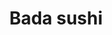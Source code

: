 ---
layout: place
title: "Bada sushi"
permalink: /illinois/niles/bada-sushi.html
stateAbbr: IL
stateName: Illinois
cityName: Niles
seo:
  name: "Bada sushi"
  type: Restaurant
  links: https://www.badasushi.com/
description: "Bada sushi serves delicious sushi in Niles, Illinois. Try fresh Japanese dishes for a great dining experience. Available for takeout, delivery, lunch, and dinner."
place_id: ChIJ40aPF_jJD4gRlcioLhAzAjc
photos:
  - name: >-
      places/ChIJ40aPF_jJD4gRlcioLhAzAjc/photos/AeeoHcKMQ-rqxDm_dUCpJ6SXS71vd5S10sGaobTFNmq5qtk1VAe9hdZFrEsvNyoe0BdK_-tzWMwWDuHrReEJYdceczz7GRH5k5nRO_C5aitnwZ9IAHePVUtcVGuOqFomn8MwI5HswTwo_oVE1wi1JtHdSNpjtQ2CoEIn2r16jnJdK-EmL2nqCz30b4N7zg6ys6keHOHIljK555OCrz4TTeHtwJauV3mY4j4vFyiRmBDBORg6NBCk0B2onc0cDNeNr0tY4ctGh3QFrhHmdWSyIm_rxIg5Uv5a2zbT0whP2rYVIeuGVg
    widthPx: 4800
    heightPx: 1113
    authorAttributions:
      - displayName: Bada sushi
        uri: https://maps.google.com/maps/contrib/107211408436749633571
        photoUri: >-
          https://lh3.googleusercontent.com/a/ACg8ocIp7OO9d4NYdv0yeIHXnz6f_drIj_oG7VNwZrUsB8cf3mSPyg=s100-p-k-no-mo
    flagContentUri: >-
      https://www.google.com/local/imagery/report/?cb_client=maps_api_places.places_api&image_key=!1e10!2sAF1QipPUXXNx-GtO1g_20gm6Ka8i2j50BAJre3xweF-k&hl=en-US
    googleMapsUri: >-
      https://www.google.com/maps/place//data=!3m4!1e2!3m2!1sAF1QipPUXXNx-GtO1g_20gm6Ka8i2j50BAJre3xweF-k!2e10!4m2!3m1!1s0x880fc9f8178f46e3:0x370233102ea8c895
  - name: >-
      places/ChIJ40aPF_jJD4gRlcioLhAzAjc/photos/AeeoHcK4jD70Iek91vAmQBOohbXyrP8GS11D_xU8GeDvdcunYZHVbOgsKuVe1FS9bPe120S2-aKNamrkGrqto2fQOH02Fg5tF7YI4VB_E2Edf41WWOzijQDShbNOjrS82ecfXD7y989jy6vivJdUWELgqNSNYbO6caUO6lQRhBuevEHPottceVv0KA_CXVuELKLrk_Zyh3__rfCmjvJxBSAAiDiG6u0KA1oU4jWZE76skiU0s91n9X6ToxVcIo1e8uYKRohNQ1ROF3Nr1NOMqw2BPA9vCAI1R0q_Azim2c7HS48APQ
    widthPx: 1080
    heightPx: 1277
    authorAttributions:
      - displayName: Bada sushi
        uri: https://maps.google.com/maps/contrib/107211408436749633571
        photoUri: >-
          https://lh3.googleusercontent.com/a/ACg8ocIp7OO9d4NYdv0yeIHXnz6f_drIj_oG7VNwZrUsB8cf3mSPyg=s100-p-k-no-mo
    flagContentUri: >-
      https://www.google.com/local/imagery/report/?cb_client=maps_api_places.places_api&image_key=!1e10!2sAF1QipMzjHUkAGMylzdJZqj2dsPsv05qZ56MMQMTupv9&hl=en-US
    googleMapsUri: >-
      https://www.google.com/maps/place//data=!3m4!1e2!3m2!1sAF1QipMzjHUkAGMylzdJZqj2dsPsv05qZ56MMQMTupv9!2e10!4m2!3m1!1s0x880fc9f8178f46e3:0x370233102ea8c895
  - name: >-
      places/ChIJ40aPF_jJD4gRlcioLhAzAjc/photos/AeeoHcLQwrmOiC_DCvYbZzhMvQB3-Zv96nq4WVoxR_BARk_UfxqlWUiE5R3MZNgCECx8Wv4eKw4IIVmob-e5f4bL_IIBdRLW0VF1vjkPX2d4ciLGtWkWs_dF5bYqeaVtiguWAY5NQr2JMutNor4NVmbSX6rmcmhv9eRAntHMW-xzJrhJhZLjxMECNTzfLE3ltjn23APTmyBJVuEZIyQFbLM376aL6qWl9lFyNm5ILfTfu_hch8aL9rHrm2UXfWnfWj0VBwmNiWQkIdbxHZRw-gbzv9Up5S6bnhKiFu2780fNnUCozw
    widthPx: 512
    heightPx: 384
    authorAttributions:
      - displayName: Bada sushi
        uri: https://maps.google.com/maps/contrib/107211408436749633571
        photoUri: >-
          https://lh3.googleusercontent.com/a/ACg8ocIp7OO9d4NYdv0yeIHXnz6f_drIj_oG7VNwZrUsB8cf3mSPyg=s100-p-k-no-mo
    flagContentUri: >-
      https://www.google.com/local/imagery/report/?cb_client=maps_api_places.places_api&image_key=!1e10!2sAF1QipMKoMQVLC6hpT3Lql4fSQzzO98_orUqiA69BfFC&hl=en-US
    googleMapsUri: >-
      https://www.google.com/maps/place//data=!3m4!1e2!3m2!1sAF1QipMKoMQVLC6hpT3Lql4fSQzzO98_orUqiA69BfFC!2e10!4m2!3m1!1s0x880fc9f8178f46e3:0x370233102ea8c895
  - name: >-
      places/ChIJ40aPF_jJD4gRlcioLhAzAjc/photos/AeeoHcLJ1ks93R6vTVXsHMhiF0m_QJlZ-onbBYGYyCYZxghX3RPHIDMoCe7e07dl-mppEBeN-wfe5DaaYvd6kUFqhsBSy4jp45xHT7j4fTWhQu0gWLr2GlCbjSN_Y5U62h4FJEpRIvmYpSquFHMyo46D-mTbz6X0oCqmf7yywn9UEsT73WPdw4tJqeWVTBFPoW065aJjXve3VOmnDuVRjl57hvlfY2_lcZiyTAd1gw9hLP8RH4c5M5vcau3T--t-Ee49Sz5jUD5JQ3wh-4BH7itgKeLddYgXvkD-tP2eRnJouSgCrg
    widthPx: 2131
    heightPx: 2116
    authorAttributions:
      - displayName: Bada sushi
        uri: https://maps.google.com/maps/contrib/107211408436749633571
        photoUri: >-
          https://lh3.googleusercontent.com/a/ACg8ocIp7OO9d4NYdv0yeIHXnz6f_drIj_oG7VNwZrUsB8cf3mSPyg=s100-p-k-no-mo
    flagContentUri: >-
      https://www.google.com/local/imagery/report/?cb_client=maps_api_places.places_api&image_key=!1e10!2sAF1QipPkBna9WrhTiM_CeXOIXRAqxrx2Vz86hZ7FxLSQ&hl=en-US
    googleMapsUri: >-
      https://www.google.com/maps/place//data=!3m4!1e2!3m2!1sAF1QipPkBna9WrhTiM_CeXOIXRAqxrx2Vz86hZ7FxLSQ!2e10!4m2!3m1!1s0x880fc9f8178f46e3:0x370233102ea8c895
  - name: >-
      places/ChIJ40aPF_jJD4gRlcioLhAzAjc/photos/AeeoHcIdJlwogJzli-lxdyMCr-C9pqraMYUs2GtK1tWQtJdkCqaNC80VW62vwuUY9qMxbuEUhK6dpLtWNRYlFPD5_WX7zYvs32YZMSchfIaiZfeqt_T74y2VGfXniRx59uWdpX2enfkeJdUgmvsv69Sc4TTCcrKx93EwLtnjXNb8n2eBeIAcZxqaDEI5ppu1uL_nzkCcn4Mexek5wBnrvDxWbaP6x-it6KsaQ2r9-Kog2J0F_TofHxPgmyFGnC2cafZL4pluRr04NODofIbSlgru6u_KPPq0O5dHfib-KW5RzXLVFw
    widthPx: 3067
    heightPx: 3022
    authorAttributions:
      - displayName: Bada sushi
        uri: https://maps.google.com/maps/contrib/107211408436749633571
        photoUri: >-
          https://lh3.googleusercontent.com/a/ACg8ocIp7OO9d4NYdv0yeIHXnz6f_drIj_oG7VNwZrUsB8cf3mSPyg=s100-p-k-no-mo
    flagContentUri: >-
      https://www.google.com/local/imagery/report/?cb_client=maps_api_places.places_api&image_key=!1e10!2sAF1QipOVSKlCjaxJz1QdxMbam_Jj8s4TRmCsmdAUqmXH&hl=en-US
    googleMapsUri: >-
      https://www.google.com/maps/place//data=!3m4!1e2!3m2!1sAF1QipOVSKlCjaxJz1QdxMbam_Jj8s4TRmCsmdAUqmXH!2e10!4m2!3m1!1s0x880fc9f8178f46e3:0x370233102ea8c895
  - name: >-
      places/ChIJ40aPF_jJD4gRlcioLhAzAjc/photos/AeeoHcK0kdbh2jErQe9nfYP1mJ1c958GSoqLdXkmH-AjhoJ7OOhGzg-a68K5GDBS2S3KCbKsilQKJWpfuVYX_gqpsifLx3TgtDE8XA1EET_MDrmlCxqIx97SdjDjvz5TSGDxb33cACGYLhD-NMFR2uesaVJOxeLnpxR-daOwBmHc2F1ZASIwOkHedy_e_DTxvyWtwgv4a-N7mD7MPTbTYzpFAqC7TMAFeEfqOoMQQJdPz7DsIb3vAgvkINqvj9KpvYnflEGsZ43fgf8I8QPWWli_9ywMwfc4t6Zdh2aUTbNlCR6pcg
    widthPx: 750
    heightPx: 526
    authorAttributions:
      - displayName: Bada sushi
        uri: https://maps.google.com/maps/contrib/107211408436749633571
        photoUri: >-
          https://lh3.googleusercontent.com/a/ACg8ocIp7OO9d4NYdv0yeIHXnz6f_drIj_oG7VNwZrUsB8cf3mSPyg=s100-p-k-no-mo
    flagContentUri: >-
      https://www.google.com/local/imagery/report/?cb_client=maps_api_places.places_api&image_key=!1e10!2sAF1QipPHsvcV7f4M2TWSl818qkjf_hEJO-MQEEVxvbuA&hl=en-US
    googleMapsUri: >-
      https://www.google.com/maps/place//data=!3m4!1e2!3m2!1sAF1QipPHsvcV7f4M2TWSl818qkjf_hEJO-MQEEVxvbuA!2e10!4m2!3m1!1s0x880fc9f8178f46e3:0x370233102ea8c895
  - name: >-
      places/ChIJ40aPF_jJD4gRlcioLhAzAjc/photos/AeeoHcLrRxZWCb50znlzofM5B1LL0gWDarkd_wQcfBRuCnjlu9hF3_SyikStzbH06lW0aut6XHDqrDp9elaV9M4Xevlcw_nKIuTg3OVCuM-_Lgkydge4CAAtjzBaouvcjcuJLeLtREaxZRmDZlFQM5a9cQ65x8_uJ4i47z7qecdNYUBlcAkq4jL4x3AeZX9kXuC1PkjNOdf_W1hnha_ioEBvMxtBzgxuHtWlPgmtN0JmE1wV4i2rs6PXgiV8RNaXqREK2jS7y5bjaQIaTExx-hOW0pKvuJQUFiitvJHrb2qxLk4Q3CSCQjlzu-IN-jmjovDUXVeaffNZUiT4rRoWAXz4Yt4SkNN0KwZ4cBK7prEkBB5XJFBJPXoxUTzEnqmha8a0V8-_0us9iZ6o9ztC43-QbyCoLkhwjfdlE4AcwXXS9HrfHA
    widthPx: 4000
    heightPx: 3000
    authorAttributions:
      - displayName: SUNG JIN YANG
        uri: https://maps.google.com/maps/contrib/111924119298858595931
        photoUri: >-
          https://lh3.googleusercontent.com/a-/ALV-UjV7sJCklEeK_tTElHH8zFt4g_MnxBpxqfCNUAfeuJw9IawbBku4=s100-p-k-no-mo
    flagContentUri: >-
      https://www.google.com/local/imagery/report/?cb_client=maps_api_places.places_api&image_key=!1e10!2sCIHM0ogKEICAgICunvLHHQ&hl=en-US
    googleMapsUri: >-
      https://www.google.com/maps/place//data=!3m4!1e2!3m2!1sCIHM0ogKEICAgICunvLHHQ!2e10!4m2!3m1!1s0x880fc9f8178f46e3:0x370233102ea8c895
  - name: >-
      places/ChIJ40aPF_jJD4gRlcioLhAzAjc/photos/AeeoHcKpGQkmg17iLZayU99eVUlOqEZcUozW4_Y3dIrd_74Y6kdihfWTz6MwLYAORAkYn9_of4E0f258IShQwdEnXx47b1AKsOHoGspSLibNmItWxuDjkBp2g5x8Fos05xkJeuoaA2FQ3_580qbtvuh05wiovzx_ol1pr-tF5iANzG3Lj5kYt58cCwj8XzokT6jtMl3KJkNmbjd16RDvLbXUlDroJ3Eqqt3Qx-Q3lWQWwM3nU-K-N7ODOT-QpuJoINQ4-56fqVS-znPJTMuVEwtwEyw7HGHRgEN6WOrAW2woYMtlUkLX64E4VRnELbEGXJe3ab2ftdSvoMeaR6N_jRTI6_i2RsY8XPRwtZc75q0d4JkFVZ71ujRDmFSRlpl7rQ6_3AWbn8rpaXzqKXoFWQqQXzLL94mhvLVgqfxmYDVU1FDMz8g
    widthPx: 3000
    heightPx: 4000
    authorAttributions:
      - displayName: Paul Kim
        uri: https://maps.google.com/maps/contrib/116163192556394447670
        photoUri: >-
          https://lh3.googleusercontent.com/a-/ALV-UjVlg-x2y8orKXKRZaIRi_mjnEnXP0opfv_eACCzCqz-YQxqE_LDgA=s100-p-k-no-mo
    flagContentUri: >-
      https://www.google.com/local/imagery/report/?cb_client=maps_api_places.places_api&image_key=!1e10!2sCIHM0ogKEICAgICv9_TCmAE&hl=en-US
    googleMapsUri: >-
      https://www.google.com/maps/place//data=!3m4!1e2!3m2!1sCIHM0ogKEICAgICv9_TCmAE!2e10!4m2!3m1!1s0x880fc9f8178f46e3:0x370233102ea8c895
  - name: >-
      places/ChIJ40aPF_jJD4gRlcioLhAzAjc/photos/AeeoHcL9xjtLfSinsLqN8dW99x7aW81X3CRc2j7b-vYo7JV6dipqcRgFgGgG2d8oEk37OpuP1A3c1bQGNTGrKG9fB7q5HDURVg01DLAsAAebGVVuy9Yrhe_fAfbUOw6BIimk7-3RAbdK3maiOsjQlrLPMWvN0cwbDg1Vr-3KPVCHl9dsr0Ppp8PNumgLr5DJRRtxoQuo3WQ3P-Mp2mEpwYZ1fdwGOsSMQdZDlRZLaAs3W-TiiEiqmgfZ08SBc66fYGvUX3p4YGRySSeE6Ji7YENVrw8ylQTItehTQ0SHuC-iwj24E6L2SQuN3sU1GVN_skMBeJ4CfVtAEeC-TKFj3fbkgqaEDxV4corrfqqkobylInsTUzzWWCMV7qwx2-5IEQOSCKZuyaxP3BxrqhP2XbVNU9ybEKnzia3w0VfQVt7b-XI
    widthPx: 4000
    heightPx: 3000
    authorAttributions:
      - displayName: Paul Kim
        uri: https://maps.google.com/maps/contrib/116163192556394447670
        photoUri: >-
          https://lh3.googleusercontent.com/a-/ALV-UjVlg-x2y8orKXKRZaIRi_mjnEnXP0opfv_eACCzCqz-YQxqE_LDgA=s100-p-k-no-mo
    flagContentUri: >-
      https://www.google.com/local/imagery/report/?cb_client=maps_api_places.places_api&image_key=!1e10!2sCIHM0ogKEICAgICv9_TCGA&hl=en-US
    googleMapsUri: >-
      https://www.google.com/maps/place//data=!3m4!1e2!3m2!1sCIHM0ogKEICAgICv9_TCGA!2e10!4m2!3m1!1s0x880fc9f8178f46e3:0x370233102ea8c895
  - name: >-
      places/ChIJ40aPF_jJD4gRlcioLhAzAjc/photos/AeeoHcJmZxusgp3y_B9Acejg6shx7IwxlcBVWLB5yUVpQJ8bDudg6GFBM2Gg0ZqjbaQkwbTH0o0E-mMl7sWnpk5qhD69_pkjkC1mRw34My0xKfrCeo4tHo6dVMrV9HPqzW2tQG9V8Zc_lJHtgs7HUHbgbC6Pr_xYA8S29-8HlIn-eGa-YJw0IgqcBkoIZeY6X6xaBxDWui0uH7pHJ2nNTqaLJ8S0TrWV3iIykzvotFl46viqBLufD_EY1oQ2yopCq1KvEWzQi4TxkgXHJBott_vdBQ3QELoMSZl6NLw2SQgUEfWJv31gmiPD4ph_9Tf2vpe1nwbsYYqcZIkILsxbXp19V7II0ODsnRXnHChG-H3ZhQ1MB0MCatyMyxvmhXSBo205oyl9BkKYzdacVORq5DIQoMh-Ih2Mkg32w2phnNqKhcbC38c
    widthPx: 4032
    heightPx: 2268
    authorAttributions:
      - displayName: Scott Chon
        uri: https://maps.google.com/maps/contrib/103111953207526489199
        photoUri: >-
          https://lh3.googleusercontent.com/a-/ALV-UjXrMC6cej9ewkaiaVtLAtNuNjRWRbCj3cmu3Xv25_IUVlabkhNQng=s100-p-k-no-mo
    flagContentUri: >-
      https://www.google.com/local/imagery/report/?cb_client=maps_api_places.places_api&image_key=!1e10!2sCIHM0ogKEICAgIDGoKLUyAE&hl=en-US
    googleMapsUri: >-
      https://www.google.com/maps/place//data=!3m4!1e2!3m2!1sCIHM0ogKEICAgIDGoKLUyAE!2e10!4m2!3m1!1s0x880fc9f8178f46e3:0x370233102ea8c895
address: 8353 W Golf Rd, Niles, IL 60714, USA
street: 8353 W Golf Rd
city: Niles
state: IL
zip: '60714'
country: USA
neighborhood: null
latitude: '42.054137'
longitude: '-87.835427'
accessibility_options:
  wheelchairAccessibleParking: true
  wheelchairAccessibleEntrance: true
  wheelchairAccessibleRestroom: true
  wheelchairAccessibleSeating: true
business_status: OPERATIONAL
name: Bada sushi
google_maps_links:
  directionsUri: >-
    https://www.google.com/maps/dir//''/data=!4m7!4m6!1m1!4e2!1m2!1m1!1s0x880fc9f8178f46e3:0x370233102ea8c895!3e0
  placeUri: https://maps.google.com/?cid=3963786766634764437
  writeAReviewUri: >-
    https://www.google.com/maps/place//data=!4m3!3m2!1s0x880fc9f8178f46e3:0x370233102ea8c895!12e1
  reviewsUri: >-
    https://www.google.com/maps/place//data=!4m4!3m3!1s0x880fc9f8178f46e3:0x370233102ea8c895!9m1!1b1
  photosUri: >-
    https://www.google.com/maps/place//data=!4m3!3m2!1s0x880fc9f8178f46e3:0x370233102ea8c895!10e5
primary_type: Japanese Restaurant
opening_hours:
  regular: null
  current: null
secondary_opening_hours:
  regular:
    weekdayDescriptions: null
    type: null
  current:
    weekdayDescriptions: null
    type: null
phone: (847) 583-1212
price_level: null
price_range: $50 &ndash; $100
rating: '4.1'
rating_count: 0
website: https://www.badasushi.com/
reviews:
  - name: >-
      places/ChIJ40aPF_jJD4gRlcioLhAzAjc/reviews/ChdDSUhNMG9nS0VJQ0FnSUN2OV9UQ3FBRRAB
    relativePublishTimeDescription: 3 months ago
    rating: 5
    text:
      text: >-
        Very very surprised by some of the negative reviews on here. It does not
        track with my experience at all. I came with my wife and sister based on
        the recommendation of my mother. We thought the sushi and food was
        excellent. I have been to Japan, Hawaii, and Korea multiple times. I
        regularly eat at Momotaro and other sushi spots in the city. I have had
        extremely good sushi in my life and I can confidently say the sushi here
        is good. We got the Set B (priced per person) and were impressed by the
        quality, variety, and quantity of the food. The service was also
        excellent. I will definitely come back and bring more people next time.
        I highly recommend giving this place a shot.
      languageCode: en
    originalText:
      text: >-
        Very very surprised by some of the negative reviews on here. It does not
        track with my experience at all. I came with my wife and sister based on
        the recommendation of my mother. We thought the sushi and food was
        excellent. I have been to Japan, Hawaii, and Korea multiple times. I
        regularly eat at Momotaro and other sushi spots in the city. I have had
        extremely good sushi in my life and I can confidently say the sushi here
        is good. We got the Set B (priced per person) and were impressed by the
        quality, variety, and quantity of the food. The service was also
        excellent. I will definitely come back and bring more people next time.
        I highly recommend giving this place a shot.
      languageCode: en
    authorAttribution:
      displayName: Paul Kim
      uri: https://www.google.com/maps/contrib/116163192556394447670/reviews
      photoUri: >-
        https://lh3.googleusercontent.com/a-/ALV-UjVlg-x2y8orKXKRZaIRi_mjnEnXP0opfv_eACCzCqz-YQxqE_LDgA=s128-c0x00000000-cc-rp-mo-ba3
    publishTime: '2024-12-15T18:48:32.045856Z'
    flagContentUri: >-
      https://www.google.com/local/review/rap/report?postId=ChdDSUhNMG9nS0VJQ0FnSUN2OV9UQ3FBRRAB&d=17924085&t=1
    googleMapsUri: >-
      https://www.google.com/maps/reviews/data=!4m6!14m5!1m4!2m3!1sChdDSUhNMG9nS0VJQ0FnSUN2OV9UQ3FBRRAB!2m1!1s0x880fc9f8178f46e3:0x370233102ea8c895
  - name: >-
      places/ChIJ40aPF_jJD4gRlcioLhAzAjc/reviews/ChZDSUhNMG9nS0VJQ0FnSURPbHU2RUp3EAE
    relativePublishTimeDescription: 2 years ago
    rating: 5
    text:
      text: >-
        Stopped for quick bite for lunch, place was empty and quiet. I like
        their menus, where you get marker and you mark what you want. I chose
        asparagus roll, because I have never had one. Same goes for Hawaian
        roll, which was server's suggestion. I didn't expect anything
        spectacular, but I was stunned when the food came. Presentation was
        outstanding! Taste was on spot as well, I enjoyed every bite. I heard
        this is Korean style menu, so I was glad to meet another culture thru
        food! Server, who I believe is owner too, was friendly and helpful! Will
        be back to this place
      languageCode: en
    originalText:
      text: >-
        Stopped for quick bite for lunch, place was empty and quiet. I like
        their menus, where you get marker and you mark what you want. I chose
        asparagus roll, because I have never had one. Same goes for Hawaian
        roll, which was server's suggestion. I didn't expect anything
        spectacular, but I was stunned when the food came. Presentation was
        outstanding! Taste was on spot as well, I enjoyed every bite. I heard
        this is Korean style menu, so I was glad to meet another culture thru
        food! Server, who I believe is owner too, was friendly and helpful! Will
        be back to this place
      languageCode: en
    authorAttribution:
      displayName: Filip Pravilovic
      uri: https://www.google.com/maps/contrib/102057954667147697781/reviews
      photoUri: >-
        https://lh3.googleusercontent.com/a-/ALV-UjVY5hcnxUHKLTqTGlzHoT7WTHoNhdELQBSPu6695jyLPhz-AZka=s128-c0x00000000-cc-rp-mo-ba5
    publishTime: '2022-07-04T16:16:55.882880Z'
    flagContentUri: >-
      https://www.google.com/local/review/rap/report?postId=ChZDSUhNMG9nS0VJQ0FnSURPbHU2RUp3EAE&d=17924085&t=1
    googleMapsUri: >-
      https://www.google.com/maps/reviews/data=!4m6!14m5!1m4!2m3!1sChZDSUhNMG9nS0VJQ0FnSURPbHU2RUp3EAE!2m1!1s0x880fc9f8178f46e3:0x370233102ea8c895
  - name: >-
      places/ChIJ40aPF_jJD4gRlcioLhAzAjc/reviews/ChdDSUhNMG9nS0VJQ0FnSUNpNHNyTm1RRRAB
    relativePublishTimeDescription: 4 years ago
    rating: 5
    text:
      text: >-
        This place is hands down the best sushi place in Chicago. We ordered 50
        dollar/person hwal-uh sushi course for two people.


        Like many other reviews, YES the wait time for all the tsukidashi to
        come out is VERY LONG. There was only one server and it was pretty slow.
        If you don't like waiting for really good food, then go somewhere else.
        I like this place because of the freshness and the effort they put when
        making food. There are a lot of food so prepare to have empty stomach
        when you go. You will not regret the long wait. also Cloud beer was an
        awesome pair to fresh sashimi.


        The only downside is they didn't provide water from the get go... I had
        to ask for it.
      languageCode: en
    originalText:
      text: >-
        This place is hands down the best sushi place in Chicago. We ordered 50
        dollar/person hwal-uh sushi course for two people.


        Like many other reviews, YES the wait time for all the tsukidashi to
        come out is VERY LONG. There was only one server and it was pretty slow.
        If you don't like waiting for really good food, then go somewhere else.
        I like this place because of the freshness and the effort they put when
        making food. There are a lot of food so prepare to have empty stomach
        when you go. You will not regret the long wait. also Cloud beer was an
        awesome pair to fresh sashimi.


        The only downside is they didn't provide water from the get go... I had
        to ask for it.
      languageCode: en
    authorAttribution:
      displayName: SJ Yoon
      uri: https://www.google.com/maps/contrib/113410960081526063976/reviews
      photoUri: >-
        https://lh3.googleusercontent.com/a-/ALV-UjUbe-7h8_oHIJG5KJ0Fmcf6IX1YA3_Qxtl6D10sVHEcJawBoGYNUA=s128-c0x00000000-cc-rp-mo-ba5
    publishTime: '2020-10-26T18:02:26.931623Z'
    flagContentUri: >-
      https://www.google.com/local/review/rap/report?postId=ChdDSUhNMG9nS0VJQ0FnSUNpNHNyTm1RRRAB&d=17924085&t=1
    googleMapsUri: >-
      https://www.google.com/maps/reviews/data=!4m6!14m5!1m4!2m3!1sChdDSUhNMG9nS0VJQ0FnSUNpNHNyTm1RRRAB!2m1!1s0x880fc9f8178f46e3:0x370233102ea8c895
  - name: >-
      places/ChIJ40aPF_jJD4gRlcioLhAzAjc/reviews/ChRDSUhNMG9nS0VJQ0FnSURueTdSehAB
    relativePublishTimeDescription: 6 months ago
    rating: 1
    text:
      text: >-
        I had a truly shocking experience at  that I can't keep to myself. While
        enjoying what I hoped would be a delightful meal, I discovered bugs and
        even pubic hair in my food. I was completely appalled.


        The moment I saw the bugs, I felt nauseated and disgusted. It ruined my
        appetite and left me feeling incredibly uneasy about the cleanliness of
        the restaurant. To find something so unappetizing in my food is
        unacceptable in any dining establishment, let alone a sushi place where
        freshness is key.


        When I brought this to the staff's attention, their response was
        lackluster at best. I felt dismissed and unheard, as if my concerns were
        unimportant. Instead of an apology or a genuine effort to make things
        right, the staff seemed indifferent.


        This experience not only ruined my meal but also left me feeling anxious
        about the safety and hygiene of the food I had just consumed. I will
        never return to, and I strongly advise others to think twice before
        dining there. It’s a shame because I was looking forward to enjoying
        some sushi, but this experience was nothing short of horrifying.
      languageCode: en
    originalText:
      text: >-
        I had a truly shocking experience at  that I can't keep to myself. While
        enjoying what I hoped would be a delightful meal, I discovered bugs and
        even pubic hair in my food. I was completely appalled.


        The moment I saw the bugs, I felt nauseated and disgusted. It ruined my
        appetite and left me feeling incredibly uneasy about the cleanliness of
        the restaurant. To find something so unappetizing in my food is
        unacceptable in any dining establishment, let alone a sushi place where
        freshness is key.


        When I brought this to the staff's attention, their response was
        lackluster at best. I felt dismissed and unheard, as if my concerns were
        unimportant. Instead of an apology or a genuine effort to make things
        right, the staff seemed indifferent.


        This experience not only ruined my meal but also left me feeling anxious
        about the safety and hygiene of the food I had just consumed. I will
        never return to, and I strongly advise others to think twice before
        dining there. It’s a shame because I was looking forward to enjoying
        some sushi, but this experience was nothing short of horrifying.
      languageCode: en
    authorAttribution:
      displayName: Nickie Ckuj
      uri: https://www.google.com/maps/contrib/116619711438640710310/reviews
      photoUri: >-
        https://lh3.googleusercontent.com/a-/ALV-UjVYPCncLwb6D5_wLfmICQklCH4qMfWYkJXBKoVirrBWKjaoF8c=s128-c0x00000000-cc-rp-mo
    publishTime: '2024-10-10T03:17:52.031066Z'
    flagContentUri: >-
      https://www.google.com/local/review/rap/report?postId=ChRDSUhNMG9nS0VJQ0FnSURueTdSehAB&d=17924085&t=1
    googleMapsUri: >-
      https://www.google.com/maps/reviews/data=!4m6!14m5!1m4!2m3!1sChRDSUhNMG9nS0VJQ0FnSURueTdSehAB!2m1!1s0x880fc9f8178f46e3:0x370233102ea8c895
  - name: >-
      places/ChIJ40aPF_jJD4gRlcioLhAzAjc/reviews/ChZDSUhNMG9nS0VJQ0FnSUN2MjUyQk53EAE
    relativePublishTimeDescription: 3 months ago
    rating: 5
    text:
      text: >-
        Holy moly the best Korean seafood I've had in the midwest. We got the
        $40 course meal and it exceeded expectations in every way. The sashimi
        was incredibly fresh. The fried fish was seasoned delightfully, the
        tempura and tofu was cooked to perfection. Even the small seafood salad
        sides were so yummy we couldn't get over it. The 매운탕 at the end was
        really the cherry on top of a wonderful experience. Please give your
        money to this establishment, you won't be disappointed.
      languageCode: en
    originalText:
      text: >-
        Holy moly the best Korean seafood I've had in the midwest. We got the
        $40 course meal and it exceeded expectations in every way. The sashimi
        was incredibly fresh. The fried fish was seasoned delightfully, the
        tempura and tofu was cooked to perfection. Even the small seafood salad
        sides were so yummy we couldn't get over it. The 매운탕 at the end was
        really the cherry on top of a wonderful experience. Please give your
        money to this establishment, you won't be disappointed.
      languageCode: en
    authorAttribution:
      displayName: lozzy jang
      uri: https://www.google.com/maps/contrib/109053664704917487633/reviews
      photoUri: >-
        https://lh3.googleusercontent.com/a-/ALV-UjW5mlM-K3sKr5pk0km1Bx5vWOyKuIpNby6266TQsxS2jVTzFPSq=s128-c0x00000000-cc-rp-mo
    publishTime: '2024-12-15T02:20:57.563505Z'
    flagContentUri: >-
      https://www.google.com/local/review/rap/report?postId=ChZDSUhNMG9nS0VJQ0FnSUN2MjUyQk53EAE&d=17924085&t=1
    googleMapsUri: >-
      https://www.google.com/maps/reviews/data=!4m6!14m5!1m4!2m3!1sChZDSUhNMG9nS0VJQ0FnSUN2MjUyQk53EAE!2m1!1s0x880fc9f8178f46e3:0x370233102ea8c895
parking_options:
  freeParkingLot: true
  freeStreetParking: true
payment_options:
  acceptsCreditCards: true
  acceptsDebitCards: true
  acceptsCashOnly: false
  acceptsNfc: false
allow_dogs: null
curbside_pickup: false
delivery: true
dine_in: true
good_for_children: false
good_for_groups: null
good_for_sports: false
live_music: false
menu_for_children: false
outdoor_seating: false
reservable: true
restroom: true
serves_beer: true
serves_breakfast: false
serves_brunch: false
serves_cocktails: false
serves_coffee: false
serves_dinner: true
serves_dessert: true
serves_lunch: true
serves_vegetarian_food: false
serves_wine: true
takeout: true
update_category: essentials
summary: null

---